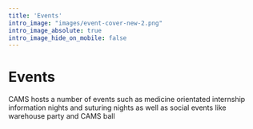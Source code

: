 ```yaml
---
title: 'Events'
intro_image: "images/event-cover-new-2.png"
intro_image_absolute: true
intro_image_hide_on_mobile: false
---
```


# Events

CAMS hosts a number of events such as medicine orientated internship information nights and suturing nights as well as social events like warehouse party and CAMS ball

